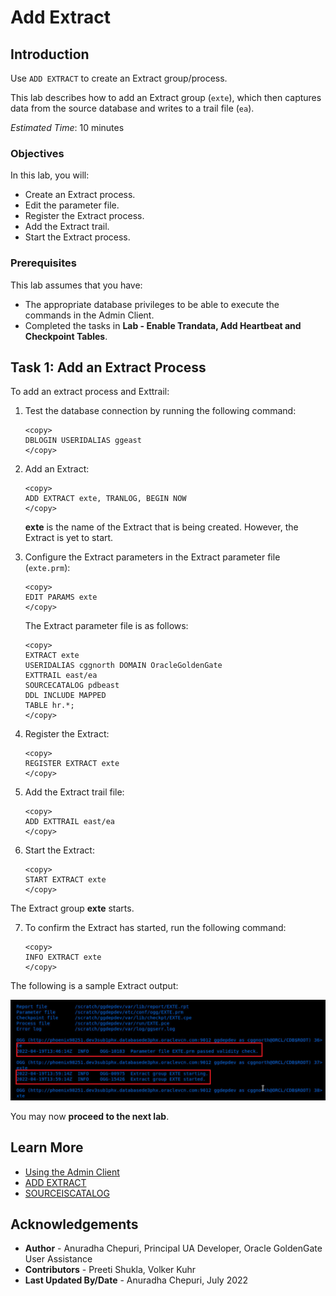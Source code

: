 # Add Extract

## Introduction
Use `ADD EXTRACT` to create an Extract group/process.

This lab describes how to add an Extract group (`exte`), which then captures data from the source database and writes to a trail file (`ea`).

*Estimated Time*: 10 minutes

### Objectives
In this lab, you will:
* Create an Extract process.
* Edit the parameter file.
* Register the Extract process.
* Add the Extract trail.
* Start the Extract process.

### Prerequisites
This lab assumes that you have:
- The appropriate database privileges to be able to execute the commands in the Admin Client.
- Completed the tasks in **Lab - Enable Trandata, Add Heartbeat and Checkpoint Tables**.

## Task 1: Add an Extract Process

To add an extract process and Exttrail:

1. Test the database connection by running the following command:
    ```
    <copy>
    DBLOGIN USERIDALIAS ggeast
    </copy>
    ```

2. Add an Extract:
    ```
    <copy>
    ADD EXTRACT exte, TRANLOG, BEGIN NOW
    </copy>
    ```

    **exte** is the name of the Extract that is being created. However, the Extract is yet to start.
3. Configure the Extract parameters in the Extract parameter file (`exte.prm`):
    ```
    <copy>
    EDIT PARAMS exte
    </copy>
    ```
    The Extract parameter file is as follows:
    ```
    <copy>
    EXTRACT exte
    USERIDALIAS cggnorth DOMAIN OracleGoldenGate
    EXTTRAIL east/ea
    SOURCECATALOG pdbeast
    DDL INCLUDE MAPPED
    TABLE hr.*;
    </copy>
    ```

4. Register the Extract:
    ```
    <copy>
    REGISTER EXTRACT exte
    </copy>
    ```

5.  Add the Extract trail file:
    ```
    <copy>
    ADD EXTTRAIL east/ea
    </copy>
    ```

6. Start the Extract:
    ```
    <copy>
    START EXTRACT exte
    </copy>
    ```
  The Extract group **exte** starts.

7. To confirm the Extract has started, run the following command:

    ```
    <copy>
    INFO EXTRACT exte
    </copy>
    ```

The following is a sample Extract output:

  ![Sample Extract](./images/Extract-Output.png " ")  


You may now **proceed to the next lab**.

## Learn More
* [Using the Admin Client](https://docs.oracle.com/en/middleware/goldengate/core/21.1/admin/getting-started-oracle-goldengate-process-interfaces.html#GUID-84B33389-0594-4449-BF1A-A496FB1EDB29)
* [ADD EXTRACT](https://docs.oracle.com/en/middleware/goldengate/core/21.3/gclir/add-extract.html#GUID-D9611110-A8D6-4118-837E-BF1900262666)
* [SOURCEISCATALOG](https://docs.oracle.com/en/middleware/goldengate/core/21.3/reference/sourcecatalog.html#GUID-C2D88643-6839-432D-A7E4-63B874859566)

## Acknowledgements
* **Author** - Anuradha Chepuri, Principal UA Developer, Oracle GoldenGate User Assistance
* **Contributors** -  Preeti Shukla, Volker Kuhr
* **Last Updated By/Date** - Anuradha Chepuri, July 2022
